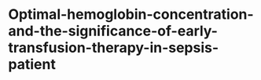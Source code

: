 # Optimal-hemoglobin-concentration-and-the-significance-of-early-transfusion-therapy-in-sepsis-patient
